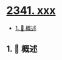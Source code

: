 # [2341. xxx](https://github.com/Tdahuyou/TNotes.leetcode/tree/main/notes/2341.%20xxx)

<!-- region:toc -->

- [1. 📝 概述](#1--概述)

<!-- endregion:toc -->

## 1. 📝 概述
